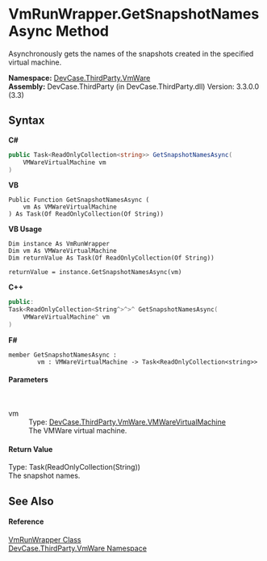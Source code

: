 # VmRunWrapper.GetSnapshotNamesAsync Method 
 

Asynchronously gets the names of the snapshots created in the specified virtual machine.

**Namespace:**&nbsp;<a href="N_DevCase_ThirdParty_VmWare">DevCase.ThirdParty.VmWare</a><br />**Assembly:**&nbsp;DevCase.ThirdParty (in DevCase.ThirdParty.dll) Version: 3.3.0.0 (3.3)

## Syntax

**C#**<br />
``` C#
public Task<ReadOnlyCollection<string>> GetSnapshotNamesAsync(
	VMWareVirtualMachine vm
)
```

**VB**<br />
``` VB
Public Function GetSnapshotNamesAsync ( 
	vm As VMWareVirtualMachine
) As Task(Of ReadOnlyCollection(Of String))
```

**VB Usage**<br />
``` VB Usage
Dim instance As VmRunWrapper
Dim vm As VMWareVirtualMachine
Dim returnValue As Task(Of ReadOnlyCollection(Of String))

returnValue = instance.GetSnapshotNamesAsync(vm)
```

**C++**<br />
``` C++
public:
Task<ReadOnlyCollection<String^>^>^ GetSnapshotNamesAsync(
	VMWareVirtualMachine^ vm
)
```

**F#**<br />
``` F#
member GetSnapshotNamesAsync : 
        vm : VMWareVirtualMachine -> Task<ReadOnlyCollection<string>> 

```


#### Parameters
&nbsp;<dl><dt>vm</dt><dd>Type: <a href="T_DevCase_ThirdParty_VmWare_VMWareVirtualMachine">DevCase.ThirdParty.VmWare.VMWareVirtualMachine</a><br />The VMWare virtual machine.</dd></dl>

#### Return Value
Type: Task(ReadOnlyCollection(String))<br />The snapshot names.

## See Also


#### Reference
<a href="T_DevCase_ThirdParty_VmWare_VmRunWrapper">VmRunWrapper Class</a><br /><a href="N_DevCase_ThirdParty_VmWare">DevCase.ThirdParty.VmWare Namespace</a><br />